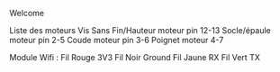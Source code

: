Welcome

Liste des moteurs
Vis Sans Fin/Hauteur moteur pin 12-13
Socle/épaule moteur pin 2-5
Coude moteur pin 3-6
Poignet moteur 4-7

Module Wifi :
    Fil Rouge 3V3
    Fil Noir Ground
    Fil Jaune RX
    Fil Vert TX